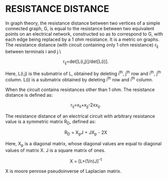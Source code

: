 # RESISTANCE DISTANCE
In graph theory, the resistance distance between two vertices of a simple connected graph, G, is equal to the resistance between two equivalent points on an electrical network, constructed so as to correspond to G, with each edge being replaced by a 1 ohm resistance. It is a metric on graphs.
The resistance distance (with circuit containing only 1 ohm resistance) r<sub>ij</sub> between terminals i and j.\

<p align="center">
   r<sub>ij</sub>=det[L(i,j)]/det[L(i)].
</p>

Here, L(i,j) is the submatrix of L, obtained by deleting i<sup>th</sup>, j<sup>th</sup> row and i<sup>th</sup>, j<sup>th</sup> column. L(i) is a submatrix obtained by deleting i<sup>th</sup> row and i<sup>th</sup> column. 

When the circuit contains resistances other than 1 ohm. The resistance distance is defined as:

<p align="center">
   r<sub>ij</sub>=x<sub>ii</sub>+x<sub>jj</sub>-2xx<sub>ij</sub>.
</p>
The resistance distance of an electrical circuit with arbitrary resistance value is a symmetric matrix R<sub>D</sub>, defined as:
<p align="center">
  R<sub>D</sub> = X<sub>p</sub>J + JX<sub>p</sub> - 2X
</p>
 Here, X<sub>p</sub> is a diagonal matrix, whose diagonal values are equal to diagonal values of matrix X. J is a square matrix of ones.
 <p align="center">
  X = [L+(1/n)J]<sup>-1</sup>
 </p>
X is moore penrose pseudoinverse of Laplacian matrix.
